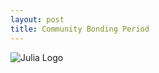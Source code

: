 ```yaml
---
layout: post
title: Community Bonding Period
---
```


![Julia Logo](https://github.com/deeepeshthakur/gsocblog/blob/master/images/Julia_prog_language.png)